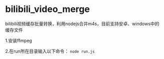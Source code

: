 # bilibili_video_merge
bilibili视频缓存批量转换，利用nodejs合并m4s，目前支持安卓、windows中的缓存文件

1.安装ffmpeg

2.在run所在目录输入以下命令：
`node run.js`